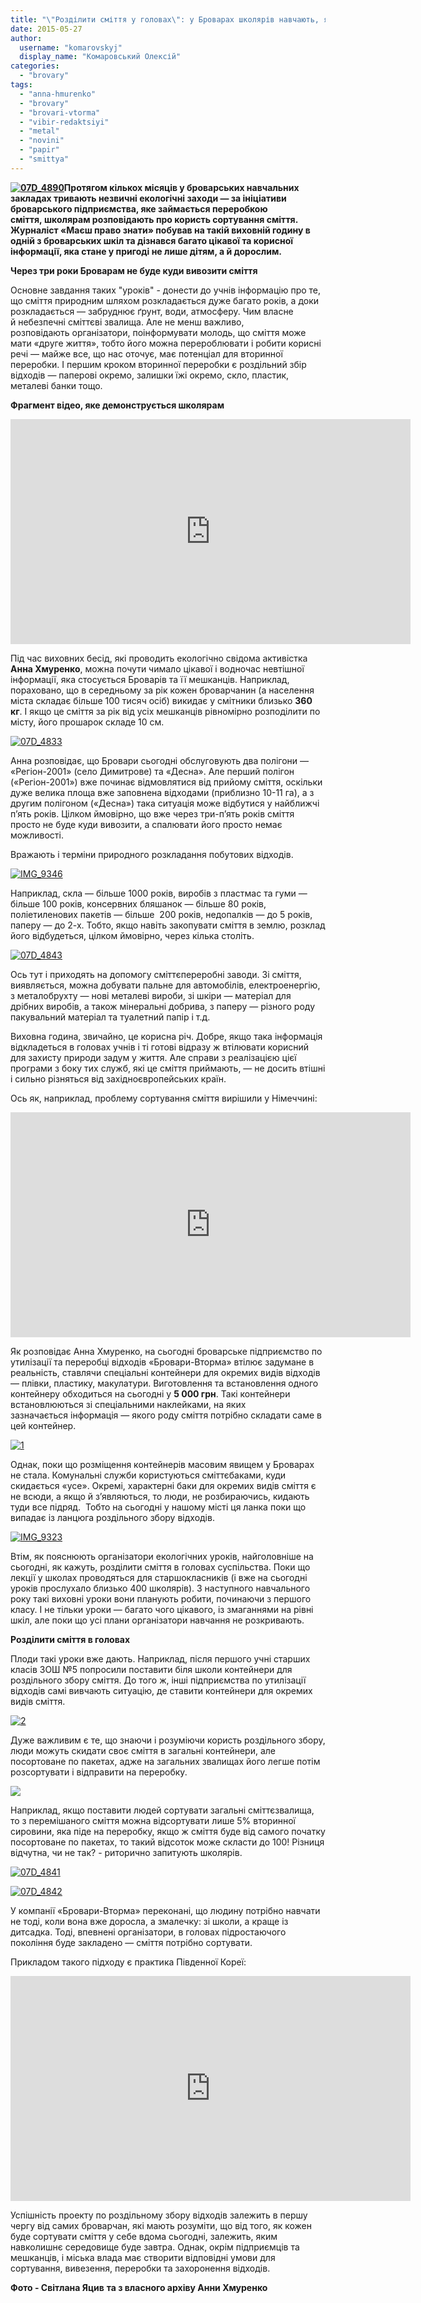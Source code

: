 ```yaml
---
title: "\"Розділити сміття у головах\": у Броварах школярів навчають, як і навіщо сортувати відходи"
date: 2015-05-27
author: 
  username: "komarovskyj"
  display_name: "Комаровський Олексій"
categories: 
  - "brovary"
tags: 
  - "anna-hmurenko"
  - "brovary"
  - "brovari-vtorma"
  - "vibir-redaktsiyi"
  - "metal"
  - "novini"
  - "papir"
  - "smittya"
---
```


**[![07D_4890](https://mpz.brovary.org/wp-content/uploads/2015/05/07D_4890.jpg)](https://mpz.brovary.org/wp-content/uploads/2015/05/07D_4890.jpg)Протягом кількох місяців у броварських навчальних закладах тривають незвичні екологічні заходи — за ініціативи броварського підприємства, яке займається переробкою сміття, школярам розповідають про користь сортування сміття. Журналіст «Маєш право знати» побував на такій виховній годину в одній з броварських шкіл та дізнався багато цікавої та корисної інформації, яка стане у пригоді не лише дітям, а й дорослим.**

**Через три роки Броварам не буде куди вивозити сміття**

Основне завдання таких "уроків" - донести до учнів інформацію про те, що сміття природним шляхом розкладається дуже багато років, а доки розкладається — забруднює ґрунт, води, атмосферу. Чим власне й небезпечні сміттєві звалища. Але не менш важливо, розповідають організатори, поінформувати молодь, що сміття може мати «друге життя», тобто його можна перероблювати і робити корисні речі — майже все, що нас оточує, має потенціал для вторинної переробки. І першим кроком вторинної переробки є роздільний збір відходів — паперові окремо, залишки їжі окремо, скло, пластик, металеві банки тощо.

**Фрагмент відео, яке демонструється школярам**

<iframe src="https://www.youtube.com/embed/vqE6nri0kgU" width="640" height="360" frameborder="0" allowfullscreen="allowfullscreen"></iframe>

Під час виховних бесід, які проводить екологічно свідома активістка **Анна Хмуренко**, можна почути чимало цікавої і водночас невтішної інформації, яка стосується Броварів та її мешканців. Наприклад, пораховано, що в середньому за рік кожен броварчанин (а населення міста складає більше 100 тисяч осіб) викидає у смітники близько **360 кг**. І якщо це сміття за рік від усіх мешканців рівномірно розподілити по місту, його прошарок складе 10 см.

[![07D_4833](https://mpz.brovary.org/wp-content/uploads/2015/05/07D_4833-e1431937636888.jpg)](https://mpz.brovary.org/wp-content/uploads/2015/05/07D_4833.jpg)

Анна розповідає, що Бровари сьогодні обслуговують два полігони — «Регіон-2001» (село Димитрове) та «Десна». Але перший полігон («Регіон-2001») вже починає відмовлятися від прийому сміття, оскільки дуже велика площа вже заповнена відходами (приблизно 10-11 га), а з другим полігоном («Десна») така ситуація може відбутися у найближчі п’ять років. Цілком ймовірно, що вже через три-п’ять років сміття просто не буде куди вивозити, а спалювати його просто немає можливості.

Вражають і терміни природного розкладання побутових відходів.

[![IMG_9346](https://mpz.brovary.org/wp-content/uploads/2015/05/IMG_9346-e1431937723378.jpg)](https://mpz.brovary.org/wp-content/uploads/2015/05/IMG_9346.jpg)

Наприклад, скла — більше 1000 років, виробів з пластмас та гуми — більше 100 років, консервних бляшанок — більше 80 років, поліетиленових пакетів — більше  200 років, недопалків — до 5 років, паперу — до 2-х. Тобто, якщо навіть закопувати сміття в землю, розклад його відбудеться, цілком ймовірно, через кілька століть.

[![07D_4843](https://mpz.brovary.org/wp-content/uploads/2015/05/07D_4843-e1431937797481.jpg)](https://mpz.brovary.org/wp-content/uploads/2015/05/07D_4843.jpg)

Ось тут і приходять на допомогу сміттєпереробні заводи. Зі сміття, виявляється, можна добувати пальне для автомобілів, електроенергію, з металобрухту — нові металеві вироби, зі шкіри — матеріал для дрібних виробів, а також мінеральні добрива, з паперу — різного роду пакувальний матеріал та туалетний папір і т.д.

Виховна година, звичайно, це корисна річ. Добре, якщо така інформація відкладеться в головах учнів і ті готові відразу ж втілювати корисний для захисту природи задум у життя. Але справи з реалізацією цієї програми з боку тих служб, які це сміття приймають, — не досить втішні і сильно різняться від західноєвропейських країн.

Ось як, наприклад, проблему сортування сміття вирішили у Німеччині:

<iframe src="https://www.youtube.com/embed/mbsPwlJDRsg" width="640" height="360" frameborder="0" allowfullscreen="allowfullscreen"></iframe>

Як розповідає Анна Хмуренко, на сьогодні броварське підприємство по утилізації та переробці відходів «Бровари-Вторма» втілює задумане в реальність, ставлячи спеціальні контейнери для окремих видів відходів — плівки, пластику, макулатури. Виготовлення та встановлення одного контейнеру обходиться на сьогодні у **5 000 грн**. Такі контейнери встановлюються зі спеціальними наклейками, на яких зазначається інформація — якого роду сміття потрібно складати саме в цей контейнер.

[![1](https://mpz.brovary.org/wp-content/uploads/2015/05/12-e1431937970249.jpg)](https://mpz.brovary.org/wp-content/uploads/2015/05/12.jpg)

Однак, поки що розміщення контейнерів масовим явищем у Броварах не стала. Комунальні служби користуються сміттєбаками, куди скидається «усе». Окремі, характерні баки для окремих видів сміття є не всюди, а якщо й з’являються, то люди, не розбираючись, кидають туди все підряд.  Тобто на сьогодні у нашому місті ця ланка поки що випадає із ланцюга роздільного збору відходів.

[![IMG_9323](https://mpz.brovary.org/wp-content/uploads/2015/05/IMG_9323-e1431938045171.jpg)](https://mpz.brovary.org/wp-content/uploads/2015/05/IMG_9323.jpg)

Втім, як пояснюють організатори екологічних уроків, найголовніше на сьогодні, як кажуть, розділити сміття в головах суспільства. Поки що лекції у школах проводяться для старшокласників (і вже на сьогодні уроків прослухало близько 400 школярів). З наступного навчального року такі виховні уроки вони планують робити, починаючи з першого класу. І не тільки уроки — багато чого цікавого, із змаганнями на рівні шкіл, але поки що усі плани організатори навчання не розкривають.

**Розділити сміття в головах**

Плоди такі уроки вже дають. Наприклад, після першого учні старших класів ЗОШ №5 попросили поставити біля школи контейнери для роздільного збору сміття. До того ж, інші підприємства по утилізації відходів самі вивчають ситуацію, де ставити контейнери для окремих видів сміття.

[![2](https://mpz.brovary.org/wp-content/uploads/2015/05/22-e1431938154127.jpg)](https://mpz.brovary.org/wp-content/uploads/2015/05/22.jpg)

Дуже важливим є те, що знаючи і розуміючи користь роздільного збору, люди можуть скидати своє сміття в загальні контейнери, але посортоване по пакетах, адже на загальних звалищах його легше потім розсортувати і відправити на переробку.

[![](https://mpz.brovary.org/wp-content/uploads/2015/05/07D_4835-e1431938303196.jpg)](https://mpz.brovary.org/wp-content/uploads/2015/05/07D_4835.jpg)

Наприклад, якщо поставити людей сортувати загальні сміттєзвалища, то з перемішаного сміття можна відсортувати лише 5% вторинної сировини, яка піде на переробку, якщо ж сміття буде від самого початку посортоване по пакетах, то такий відсоток може скласти до 100! Різниця відчутна, чи не так? - риторично запитують школярів.

[![07D_4841](https://mpz.brovary.org/wp-content/uploads/2015/05/07D_4841-e1431938381789.jpg)](https://mpz.brovary.org/wp-content/uploads/2015/05/07D_4841.jpg)

[![07D_4842](https://mpz.brovary.org/wp-content/uploads/2015/05/07D_4842-e1431938435927.jpg)](https://mpz.brovary.org/wp-content/uploads/2015/05/07D_4842.jpg)

У компанії «Бровари-Вторма» переконані, що людину потрібно навчати не тоді, коли вона вже доросла, а змалечку: зі школи, а краще із дитсадка. Тоді, впевнені організатори, в головах підростаючого покоління буде закладено — сміття потрібно сортувати.

Прикладом такого підходу є практика Південної Кореї:

<iframe src="https://www.youtube.com/embed/F8bChEDNU0I" width="640" height="360" frameborder="0" allowfullscreen="allowfullscreen"></iframe>

Успішність проекту по роздільному збору відходів залежить в першу чергу від самих броварчан, які мають розуміти, що від того, як кожен буде сортувати сміття у себе вдома сьогодні, залежить, яким навколишнє середовище буде завтра. Однак, окрім підприємців та мешканців, і міська влада має створити відповідні умови для сортування, вивезення, переробки та захоронення відходів.

**Фото - Світлана Яцив** **та з власного архіву Анни Хмуренко**
